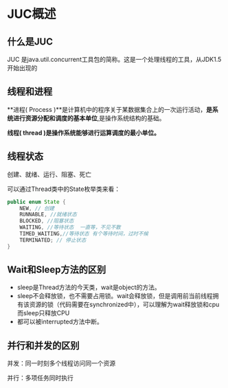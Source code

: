 # JUC概述

## 什么是JUC

JUC 是java.util.concurrent工具包的简称。这是一个处理线程的工具，从JDK1.5开始出现的

## 线程和进程

**进程( Process )**是计算机中的程序关于某数据集合上的一次运行活动，**是系**
**统进行资源分配和调度的基本单位**,是操作系统结构的基础。

**线程( thread )是操作系统能够进行运算调度的最小单位。**

## 线程状态

创建、就绪、运行、阻塞、死亡

可以通过Thread类中的State枚举类来看：

```java
public enum State {
    NEW, // 创建
    RUNNABLE, //就绪状态
    BLOCKED, //阻塞状态
    WAITING, //等待状态  一直等，不见不散
    TIMED_WAITING,//等待状态 有个等待时间，过时不候
    TERMINATED; // 停止状态
}
```

## Wait和Sleep方法的区别

+ sleep是Thread方法的今天类，wait是object的方法。
+ sleep不会释放锁，也不需要占用锁。wait会释放锁，但是调用前当前线程拥有该资源的锁（代码需要在synchronized中），可以理解为wait释放锁和cpu而sleep只释放CPU
+ 都可以被interrupted方法中断。

## 并行和并发的区别

并发：同一时刻多个线程访问同一个资源

并行：多项任务同时执行

